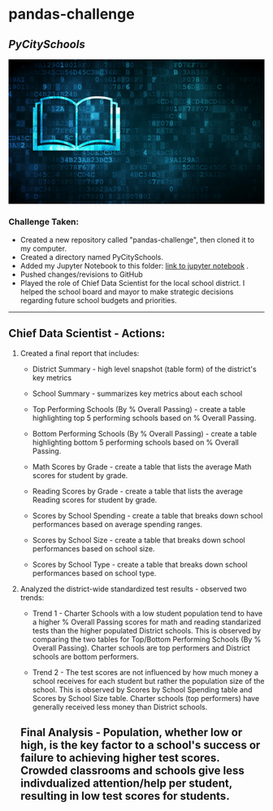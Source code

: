 # pandas-challenge 
## *PyCitySchools*

![education](https://github.com/Kpearson72/pandas-challenge/blob/main/Images%20/education_copy.png)


### Challenge Taken:

* Created a new repository called "pandas-challenge", then cloned it to my computer. 
* Created a directory named PyCitySchools.
* Added my Jupyter Notebook to this folder: [link to jupyter notebook](https://github.com/Kpearson72/pandas-challenge/blob/main/PyCitySchools/PyCitySchools_starter-FINAL.ipynb)
.
* Pushed changes/revisions to GitHub
* Played the role of Chief Data Scientist for the local school district. I helped the school board and mayor to make strategic decisions regarding future school budgets and priorities.
---------------------------------------
## Chief Data Scientist - Actions:

1. Created a final report that includes:
    *  District Summary - high level snapshot (table form) of the district's key metrics

    *  School Summary - summarizes key metrics about each school

    *  Top Performing Schools (By % Overall Passing) - create a table highlighting top 5 performing schools based on % Overall Passing.

    *  Bottom Performing Schools (By % Overall Passing) - create a table highlighting bottom 5 performing schools based on % Overall Passing.

    *  Math Scores by Grade - create a table that lists the average Math scores for student by grade.

    *  Reading Scores by Grade - create a table that lists the average Reading scores for student by grade.

    *  Scores by School Spending - create a table that breaks down school performances based on average spending ranges.

    *  Scores by School Size - create a table that breaks down school performances based on school size.

    *  Scores by School Type - create a table that breaks down school performances based on school type.

2. Analyzed the district-wide standardized test results - observed two trends:

    * Trend 1  - Charter Schools with a low student population tend to have a higher % Overall Passing scores for math and reading standarized tests than the higher populated District schools. This is observed by comparing the two tables for Top/Bottom Performing Schools (By % Overall Passing). Charter schools are top performers and District schools are bottom performers.

    * Trend 2 - The test scores are not influenced by how much money a school receives for each student but rather the population size of the school. This is observed by Scores by School Spending table and Scores by School Size table. Charter schools (top performers) have generally received less money than District schools.

    ## Final Analysis - Population, whether low or high, is the key factor to a school's success or failure to achieving higher test scores. Crowded classrooms and schools give less indivdualized attention/help per student, resulting in low test scores for students.




